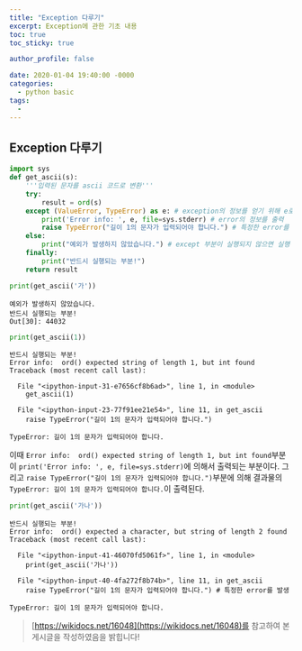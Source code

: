 ```yaml
---
title: "Exception 다루기"
excerpt: Exception에 관한 기초 내용
toc: true
toc_sticky: true

author_profile: false

date: 2020-01-04 19:40:00 -0000
categories: 
  - python basic
tags:
  - 
---
```

## Exception 다루기
```python
import sys
def get_ascii(s):
    '''입력된 문자를 ascii 코드로 변환'''
    try:
        result = ord(s)
    except (ValueError, TypeError) as e: # exception의 정보를 얻기 위해 e로 저장
        print('Error info: ', e, file=sys.stderr) # error의 정보를 출력
        raise TypeError("길이 1의 문자가 입력되어야 합니다.") # 특정한 error를 발생
    else:
        print("예외가 발생하지 않았습니다.") # except 부분이 실행되지 않으면 실행
    finally:
        print("반드시 실행되는 부분!")
    return result
```
```python
print(get_ascii('가'))
```
```
예외가 발생하지 않았습니다.
반드시 실행되는 부분!
Out[30]: 44032
```
```python
print(get_ascii(1))   
```
```
반드시 실행되는 부분!
Error info:  ord() expected string of length 1, but int found
Traceback (most recent call last):

  File "<ipython-input-31-e7656cf8b6ad>", line 1, in <module>
    get_ascii(1)

  File "<ipython-input-23-77f91ee21e54>", line 11, in get_ascii
    raise TypeError("길이 1의 문자가 입력되어야 합니다.")

TypeError: 길이 1의 문자가 입력되어야 합니다.
```
이때 `Error info:  ord() expected string of length 1, but int found`부분이 `print('Error info: ', e, file=sys.stderr)`에 의해서 출력되는 부분이다. 그리고 `raise TypeError("길이 1의 문자가 입력되어야 합니다.")`부분에 의해 결과물의 `TypeError: 길이 1의 문자가 입력되어야 합니다.`이 출력된다.
```python
print(get_ascii('가나'))
```
```
반드시 실행되는 부분!
Error info:  ord() expected a character, but string of length 2 found
Traceback (most recent call last):

  File "<ipython-input-41-46070fd5061f>", line 1, in <module>
    print(get_ascii('가나'))

  File "<ipython-input-40-4fa272f8b74b>", line 11, in get_ascii
    raise TypeError("길이 1의 문자가 입력되어야 합니다.") # 특정한 error를 발생

TypeError: 길이 1의 문자가 입력되어야 합니다.
```
> [https://wikidocs.net/16048](https://wikidocs.net/16048)를 참고하여 본 게시글을 작성하였음을 밝힙니다!
<!--stackedit_data:
eyJoaXN0b3J5IjpbLTE3ODU2MDQ2NzQsMTgxMTQwMTYyNyw4NT
c2NTIzNF19
-->